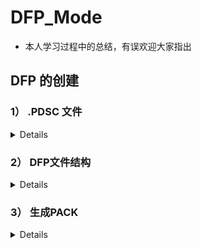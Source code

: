 # DFP_Mode
- 本人学习过程中的总结，有误欢迎大家指出


  
## DFP 的创建

### 1） .PDSC 文件
<details>
  
#### 1.0）介绍

- CMSIS Pack 描述文件（Pack Description File）是 CMSIS-Pack 系统中的核心文件，用于描述和定义一个设备家族包（DFP, Device Family Pack）或其他软件包的内容和结构。
- 它通过 XML 格式来表达，包含关于设备、组件、库、驱动程序、示例代码等的信息，并为开发工具（如 Keil MDK、IAR 等）提供用于集成和管理这些资源的元数据。

#### 1.1）参考文档

- [CMSIS-Pack Components Documentation](https://www.keil.com/pack/doc/CMSIS_Dev/Pack/html/cp_SWComponents.html)
- [CMSIS-Pack DFP Creation Guide](https://www.keil.com/pack/doc/CMSIS_Dev/Pack/html/createPack_DFP.html#:~:text=A%20Software%20Pack%20that%20contains%20a%20%3Cdevices%3E%20element,device%20or%20a%20device%20family%20in%20more%20detail.)

#### 1.2）命名格式

- `Vendor.Name.pdsc`
- `Vendor` 为供应商名，在 `PACK.xsd` 中有登记，开发过程中使用“Generic:5”代替。
- `Name` 为家族名，如芯片 MVCM3 包含 MVCM3100 和 MVCM3200，则 `Name` 为 MVCM3。

#### 1.3）文件格式

##### 1.3.1）结构示例

<details>

```xml
<?xml version="1.0" encoding="UTF-8"?> <!--表示该文件使用 XML 1.0 标准并采用 UTF-8 编码。-->

<package schemaVersion="1.4.0" xmlns:xs="http://www.w3.org/2001/XMLSchema-instance" xs:noNamespaceSchemaLocation="PACK.xsd">
<!--定义整个软件包；指定该 .pdsc 文件所遵循的 CMSIS Pack 描述文件的架构版本；根据URL和PACK.xsd验证XML文档结构是否符合规范-->

    <vendor></vendor>                   <!--供应商-->
    <name></name>                       <!--家族名-->

    <url></url>                         <!--定义包的下载路径（若为空则Pack Installer显示Offline）-->
    <description></description>         <!--描述-->
    <supportContact></supportContact>   <!--联系方式联系方式-->
    <license>Docs/license.txt</license> <!--许可文件-->
    <releases></releases>               <!--发行的版本日期等信息-->
    <keywords></keywords>               <!--搜索用关键词-->

    <devices></devices>                 <!--见1.32)-->
    <conditions></conditions>           <!--见1.32)-->
    <components></components>           <!--见1.32)-->

</package>
```

</details>

##### 1.3.2）关键部分示例：
<details>
  
- 在下面的部分中，将为来自设备供应商MyVendor的虚拟设备族MVCM3创建DFP。
- 设备族由四个成员组成，分为两个子族。
- mvcm3系列的规格如下:  
![loading](asset/MVCM3.png "官方示例")

- 设备信息（devices）
```xml
<devices>
    <family Dfamily="MVCM3 Series" Dvendor="Generic:5">
    <processor Dcore="Cortex-M3" DcoreVersion="r2p1" Dfpu="0" Dmpu="0" Dendian="Little-endian"/>
    <description>
        The MVCM3 device family contains an ARM Cortex-M3 processor, running up to 100 MHz with a versatile set of on-chip peripherals.
    </description>
    <!-- ************************  Sub-family 'MVCM3100'  **************************** -->
    <subFamily DsubFamily="MVCM3100">
        <processor  Dclock="50000000"/>
        <!-- *************************  Device 'MVCM3110'  ***************************** -->
        <device Dname="MVCM3110">
        <memory     name="IROM1"  access="rx"       start="0x00000000"  size="0x4000"     startup="1"   default="1"/>
        <memory     name="IRAM1"  access="rw"       start="0x20000000"  size="0x0800"     init   ="0"   default="1"/>
        </device>
        <!-- *************************  Device 'MVCM3120'  ***************************** -->
        <device Dname="MVCM3120">
        <memory     name="IROM1"  access="rx"        start="0x00000000"  size="0x8000"     startup="1"   default="1"/>
        <memory     name="IRAM1"  access="rx"        start="0x20000000"  size="0x1000"     init   ="0"   default="1"/>
        </device>
    </subFamily>
    <!-- ************************  Sub Family 'MVCM3200'  **************************** -->
    <subFamily DsubFamily="MVCM3200">
        <processor  Dclock="100000000"/>
        <!-- *************************  Device 'MVCM3250'  ***************************** -->
        <device Dname="MVCM3250">
        <memory     name="IROM1"  access="rx"         start="0x00000000"  size="0x4000"     startup="1"   default="1"/>
        <memory     name="IRAM1"  access="rw"         start="0x20000000"  size="0x0800"     init   ="0"   default="1"/>
        </device>
        <!-- *************************  Device 'MVCM3260'  ***************************** -->
        <device Dname="MVCM3260">
        <memory     name="IROM1"  access="rx"         start="0x00000000"  size="0x8000"     startup="1"   default="1"/>
        <memory     name="IRAM1"  access="rw"         start="0x20000000"  size="0x1000"     init   ="0"   default="1"/>
        </device>
    </subFamily>
    </family>
</devices>
```
- 条件（conditions）
```xml
<conditions>
    <condition id="MVCM3 CMSIS-Core">
    <!-- conditions selecting Devices -->
    <description>MyVendor MVCM3 Series devices and CMSIS-Core (Cortex-M)</description>
    <require Cclass="CMSIS" Cgroup="Core"/>
    <require Dvendor="Generic:5" Dname="MVCM3*"/>
    </condition>
    
    <condition id="Startup ARM">
    <description>Startup assembler file for ARMCC</description>
    <require Tcompiler="ARMCC"/>
    </condition>

    <condition id="Startup GCC">
    <description>Startup assembler file for GCC</description>
    <require Tcompiler="GCC"/>
    </condition>

    <condition id="Startup IAR">
    <description>Startup assembler file for IAR</description>
    <require Tcompiler="IAR"/>
    </condition>
</conditions>
```                
- 组件（components）
```xml
<components>
    <component Cclass="Device" Cgroup="Startup" Cversion="0.0.1" condition="MVCM3 CMSIS-Core">
    <description>System Startup for MyVendor MVCM3 Series</description>
    <files>
        <!--  include folder -->
        <file category="include" name="Device/Include/"/>
        <file category="source"  name="Device/Source/ARM/startup_MVCM3.s" attr="config" condition="Startup ARM" version="1.0.0"/>
        <file category="source"  name="Device/Source/GCC/startup_MVCM3.s" attr="config" condition="Startup GCC" version="1.0.0"/>
        <file category="source"  name="Device/Source/IAR/startup_MVCM3.s" attr="config" condition="Startup IAR" version="1.0.0"/>
        <file category="source"  name="Device/Source/system_MVCM3.c"  attr="config" version="1.0.0"/>
    </files>
    </component>
</components>
```

</details>
</details>

### 2） DFP文件结构  
<details>  

#### 2.1）示例：
  
![loading](asset/struct.png "示例结构")

#### 2.2）Device:

<details>

- 介绍：放置启动文件（startup_device.s）、系统文件（system_device.c system_device.h）、寄存器文件（device.h）以及库函数等文件。
- 示例：
  
  ![loading](asset/device.png "device")
  ![loading](asset/source.png "source")
  ![loading](asset/include.png "include")
  ![loading](asset/startup.png "startup")

##### 2.2.1）startup_device.s：

- 设备上电或复位后执行的第一段代码。它负责在硬件复位后初始化堆栈、设置中断向量表、初始化全局和静态变量，并最终跳转到主程序的 main() 函数。

##### 2.2.2）system_device.c：

- 设备初始化的核心文件，负责对系统时钟、外设时钟、内存布局等进行配置。包含了 SystemInit() 函数，该函数在设备启动时被 startup_device.s 调用，进行硬件初始化。

##### 2.2.3）system_device.h：

- 为 system_device.c 中的系统初始化函数提供声明，同时包含一些与系统初始化相关的常量、宏和外部变量声明（如 SystemCoreClock）。

##### 2.2.4）device.h：

- 定义设备的外设寄存器映射、位域、内存地址等内容，使开发者可以通过结构体和宏访问设备外设。
- 可以通过CMSIS提供的SVDConv工具依据你的SVD文件直接生成
- SVDConv的使用：
  - SVDConv ARM_Example.svd --generate=header --fields=struct

</details>

#### 2.3）Flash:

- 参考文档：
  - [Pack with Device Support](https://www.keil.com/pack/doc/CMSIS_Dev/Pack/html/createPack_DFP.html#:~:text=A%20Software%20Pack%20that%20contains%20a%20%3Cdevices%3E%20element,device%20or%20a%20device%20family%20in%20more%20detail.)
  - [Flash Programming](https://www.keil.com/pack/doc/CMSIS_Dev/Pack/html/flashAlgorithm.html)
  - [利用MDK的FLM文件制作通用flash驱动](https://cloud.tencent.com/developer/article/2230443)
  - [从零编写STM32H7的MDK SPI FLASH下载算法](https://mp.weixin.qq.com/s/IpEG3jN-Nx4Dm1ETxNBkgg)
- 示例：
![loading](asset/flash.png "flash")

##### 2.3.1）操作流程：  

<details>

- 1）将以下文件复制到你的 Vendor.Name/Flash下
  - 一般位于Keil_v5\ARM\Flash\_Template路径下（v540版本）
  - 其中的FlashOS.h位于上级目录（v540版本）
![loading](asset/flash0.png "flash0") 
- 2）修改其中的三个工程文件，将“NewDevice”替换为你的设备名
- 3）修改其中的FlashDev.c和FlashPrg.c文件
- 4）通过Keil生成FLM文件

</details>

##### 2.3.2）修改FlashDev.c：  

<details>

- 1）介绍：
  - 定义一个FlashDevice结构体用于描述 Flash 设备的详细特性描述，包括设备的大小、扇区布局、页大小等信息。
  - 为工具提供必要的元数据，以便在进行 Flash 操作（如擦除、编程、读取）时，能够正确处理设备的存储布局。
- 2）示例：
  ```c
    struct FlashDevice const FlashDevice  =  {
       FLASH_DRV_VERS,             // 驱动版本
       "Example Flash",            // 设备名称
       ONCHIP,                     // 设备类型（片上 Flash）
       0x08000000,                 // 起始地址
       0x00100000,                 // 总大小 (1MB)
       256,                        // 页大小
       0,                          // 保留
       0xFF,                       // 擦除后的默认值
       5000,                       // 编程超时（毫秒）
       10000,                      // 擦除超时（毫秒）
       
       // 扇区布局
       0x08000000, 0x1000,    // 每个扇区 4KB
       0x08010000, 0x20000,   // 每个扇区 128KB
       SECTOR_END 
    };
  ```

</details>  

##### 2.3.3）修改FlashPrg.c：  

<details>

- 1）介绍：
  - Keil 环境下的 Flash 编程算法的实现文件，它通过与 Flash 控制器的直接交互来完成擦除、写入、校验等操作。
- 2）示例：
  ```c
  int Init (unsigned long adr, unsigned long clk, unsigned long fnc) {
      // 初始化 Flash 编程设置，如地址和时钟频率
      // 配置寄存器，准备擦除或编程操作
      return 0;
  }
  
  int UnInit (unsigned long fnc) {
      // 反初始化，释放 Flash 资源
      return 0;
  }

  int EraseSector (unsigned long adr) {
      // 擦除指定地址的扇区
      return 0;
  }
  
  int EraseChip (void) {
      //擦除整个 Flash 存储器
      return 0;
  }
  
  int ProgramPage (unsigned long adr, unsigned long sz, unsigned char *buf) {
      // 将数据写入指定的 Flash 页面
      return 0;
  }
  ```
  
</details>
  
##### 2.3.4）生成FLM：  

<details>

- 1）打开Flash文件夹的工程
  ![loading](asset/flash1.png "flash1")
- 2）将输出文件命名为设备名
  ![loading](asset/flash2.png "flash2")
- 3）编译
- 4）在PDSC文件中添加FLM文件的路径,如下：
```xml
<device Dname="MVCM3110">
  <algorithm name="Flash/MVCM3.FLM" start="0x00000000" size="0x4000" default="1"/>
  <memory     name="IROM1"  access="rx"       start="0x00000000"  size="0x4000"     startup="1"   default="1"/>
  <memory     name="IRAM1"  access="rw"       start="0x20000000"  size="0x0800"     init   ="0"   default="1"/>
</device>
``` 
- 5）重新生成pack并导入，在对应的工程中可以看到
  ![loading](asset/flash3.png "表示导入成功")

</details>
  
#### 2.4）SVD:

![loading](asset/svd4.png "架构示意图")
##### 2.4.1）介绍:

<details>

- 定义：SVD（System View Description） 文件是 CMSIS（Common Microcontroller Software Interface Standard） 中的定义的一个 XML 格式的纯文本文件，其包含了芯片内核、芯片所具有的外设以及内核和外设的寄存器的完整描述
- 作用：
  - 生成头文件（device.h）：使用相关工具命令（SVDConv.exe device.svd -o Output -b Output/device.log --generate=header）就可以根据编写的 SVD 文件直接生成芯片的顶级头文件（device.svd --> device.h）
  - 调试 ：SVD 文件最主要的目的是调试时直接显示寄存器的每个比特位的状态。
- 参考文档：
  - [TIH64 之一 编写 TIH64Vx690 的 SVD 文件及使用 SVD 辅助调试_svd 和 sfr文件的区别](https://blog.csdn.net/zcshoucsdn/article/details/127144450)
  - [System View Description](https://www.keil.com/pack/doc/CMSIS_Dev/SVD/html/index.html)

</details>

##### 2.4.2）文件格式:

<details>
  
- 参考文档：
  - [SVD Description (*.svd) Format](https://www.keil.com/pack/doc/CMSIS_Dev/SVD/html/svd_Format_pg.html)
  - [/device element](https://www.keil.com/pack/doc/CMSIS_Dev/SVD/html/elem_device.html)
  - [/device/cpu element](https://www.keil.com/pack/doc/CMSIS_Dev/SVD/html/elem_cpu.html)
  - [/device/peripherals element](https://www.keil.com/pack/doc/CMSIS_Dev/SVD/html/elem_peripherals.html)
  - [/device/peripherals/peripheral/registers element](https://www.keil.com/pack/doc/CMSIS_Dev/SVD/html/elem_registers.html)
  - [Special Elements](https://www.keil.com/pack/doc/CMSIS_Dev/SVD/html/elem_special.html)
- 示例：
  - [SVD File Example](https://www.keil.com/pack/doc/CMSIS_Dev/SVD/html/svd_Example_pg.html)
  - 设备元素结构：
  - ![loading](asset/svd0.png "svd0")
  - 外设元素结构
  - ![loading](asset/svd1.png "svd1")
  
</details>

##### 2.4.3）各元素解析:

- 内容过多，可以参考官方文档
  -  [/device/cpu element](https://www.keil.com/pack/doc/CMSIS_Dev/SVD/html/elem_cpu.html)
  - 以下是部分内容截图

<details>

</details>

</details>

### 3） 生成PACK
<details>

- 脚本介绍：
  - 检查PDSC文件的可用性、复制PDSC文件到文件目录、在文件目录运行PackChk.exe、在工作目录创建一个包文件。它会被称为 Vendor.Name.Version.pack
- 具体步骤：
  - 1）进入DFP文件夹下
  - 2）完善DPSC文件的内容
  - 3）修改gen_pack.sh内的部分内容（具体脚本中有解释）
  - 4）运行脚本（使用git bash打开DFP文件夹并在运行脚本）

</details>
